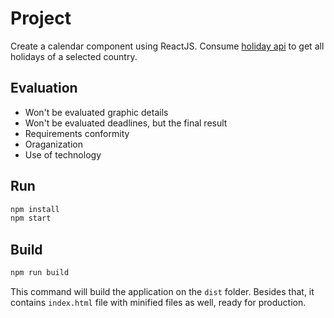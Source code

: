 # Project
Create a calendar component using ReactJS. Consume [holiday api](https://holidayapi.com/) to get all holidays of a selected country.

## Evaluation
- Won't be evaluated graphic details
- Won't be evaluated deadlines, but the final result
- Requirements conformity
- Oraganization
- Use of technology

## Run

```javascript
npm install
npm start
```

## Build
```javascript
npm run build
```

This command will build the application on the `dist` folder. Besides that, it contains `index.html` file with minified files as well, ready for production.